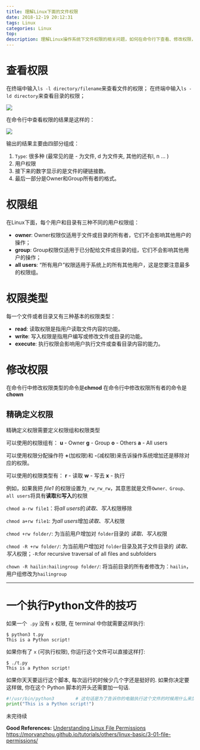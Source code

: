 ```yaml
---
title: 理解Linux下面的文件权限
date: 2018-12-19 20:12:31
tags: Linux
categories: Linux
top:
description: 理解Linux操作系统下文件权限的相关问题，如何在命令行下查看、修改权限，如何使用`chmod`命令
---
```


# 查看权限
在终端中输入`ls -l directory/filename`来查看文件的权限；
在终端中输入`ls -ld directory`来查看目录的权限；

![](https://gitee.com/fuhailin/Object-Storage-Service/raw/master/1.png)

<!-- more -->

在命令行中查看权限的结果是这样的：

![](https://gitee.com/fuhailin/Object-Storage-Service/raw/master/03-01-02.png)

输出的结果主要由四部分组成：
 1. `Type`: 很多种 (最常见的是 - 为文件, d 为文件夹, 其他的还有l, n … )
 2. 用户权限
 3. 接下来的数字显示的是文件的硬链接数。
 4. 最后一部分是Owner和Group所有者的格式。

 # 权限组
 在Linux下面，每个用户和目录有三种不同的用户权限组：
  - **owner**: Owner权限仅适用于文件或目录的所有者，它们不会影响其他用户的操作；
  - **group**: Group权限仅适用于已分配给文件或目录的组，它们不会影响其他用户的操作；
  - **all users**: “所有用户”权限适用于系统上的所有其他用户，这是您要注意最多的权限组。

 # 权限类型

 每一个文件或者目录又有三种基本的权限类型：
  - **read**: 读取权限是指用户读取文件内容的功能。
  - **write**: 写入权限是指用户编写或修改文件或目录的功能。
  - **execute**:  执行权限会影响用户执行文件或查看目录内容的能力。

# 修改权限

在命令行中修改权限类型的命令是**chmod**
在命令行中修改权限所有者的命令是**chown**


## 精确定义权限

精确定义权限需要定义权限组和权限类型

可以使用的权限组有：
**u** - Owner
**g** - Group
**o** - Others
**a** - All users

可以使用权限分配操作符 **+**(加权限)和 **-**(减权限)来告诉操作系统增加还是移除对应的权限。

可以使用的权限类型有：
**r** - 读取
**w** - 写去
**x** - 执行

例如，如果我把 *file1* 的权限设置为`_rw_rw_rw`，其意思就是文件`Owner、Group、all users`将具有**读取**和**写入**的权限

`chmod a-rw file1`：将*all users*的*读取、写入*权限移除

`chmod a+rw file1`: 为*all users*增加*读取、写入*权限

`chmod +rw folder/`: 为当前用户增加对 `folder`目录的 *读取、写入*权限

`chmod -R +rw folder/`: 为当前用户增加对 `folder`目录及其子文件目录的 *读取、写入*权限；`-R`:for recursive traversal of all files and subfolders

`chown -R hailin:hailingroup folder/`: 将当前目录的所有者修改为：`hailin`，用户组修改为`hailingroup`
******************

# 一个执行Python文件的技巧

如果一个` .py` 没有 `x` 权限, 在 terminal 中你就需要这样执行:

```
$ python3 t.py
This is a Python script!
```

如果你有了 `x` (可执行权限), 你运行这个文件可以直接这样打:

```
$ ./t.py
This is a Python script!
```

如果你天天要运行这个脚本, 每次运行的时候少几个字还是挺好的. 如果你决定要这样做, 你在这个 Python 脚本的开头还需要加一句话.

```py
#!/usr/bin/python3        # 这句话是为了告诉你的电脑执行这个文件的时候用什么来加载
print("This is a Python script!")
```

未完待续

**Good References:**
[Understanding Linux File Permissions](https://www.linux.com/learn/understanding-linux-file-permissions)
https://morvanzhou.github.io/tutorials/others/linux-basic/3-01-file-permissions/
